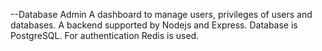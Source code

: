 --Database Admin
A dashboard to manage users, privileges of users and databases.
A backend supported by Nodejs and Express.
Database is PostgreSQL.
For authentication Redis is used.